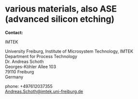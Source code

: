 # various materials, also ASE (advanced silicon etching)

__Contact:__

IMTEK

University Freiburg, Institute of Microsystem   Technology, IMTEK  
Department for Process Technology  
Dr. Andreas Schoth  
Georges-Köhler Allee 103  
79110 Freiburg  
Germany  

phone: +497612037355  
Andreas.Schoth@imtek.uni-freiburg.de  